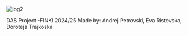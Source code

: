 ![log2](https://github.com/user-attachments/assets/0f74a8d0-114d-4c00-9870-1c55319ca583)

DAS Project -FINKI 2024/25
Made by: Andrej Petrovski, Eva Ristevska, Doroteja Trajkoska

